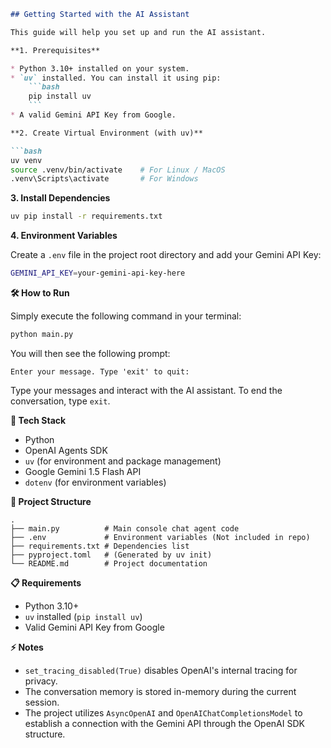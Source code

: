 ```markdown
## Getting Started with the AI Assistant

This guide will help you set up and run the AI assistant.

**1. Prerequisites**

* Python 3.10+ installed on your system.
* `uv` installed. You can install it using pip:
    ```bash
    pip install uv
    ```
* A valid Gemini API Key from Google.

**2. Create Virtual Environment (with uv)**

```bash
uv venv
source .venv/bin/activate    # For Linux / MacOS
.venv\Scripts\activate       # For Windows
```

**3. Install Dependencies**

```bash
uv pip install -r requirements.txt
```

**4. Environment Variables**

Create a `.env` file in the project root directory and add your Gemini API Key:

```bash
GEMINI_API_KEY=your-gemini-api-key-here
```

**🛠️ How to Run**

Simply execute the following command in your terminal:

```bash
python main.py
```

You will then see the following prompt:

```
Enter your message. Type 'exit' to quit:
```

Type your messages and interact with the AI assistant. To end the conversation, type `exit`.

**🧩 Tech Stack**

* Python
* OpenAI Agents SDK
* `uv` (for environment and package management)
* Google Gemini 1.5 Flash API
* `dotenv` (for environment variables)

**📁 Project Structure**

```
.
├── main.py          # Main console chat agent code
├── .env             # Environment variables (Not included in repo)
├── requirements.txt # Dependencies list
├── pyproject.toml   # (Generated by uv init)
└── README.md        # Project documentation
```

**📋 Requirements**

* Python 3.10+
* `uv` installed (`pip install uv`)
* Valid Gemini API Key from Google

**⚡ Notes**

* `set_tracing_disabled(True)` disables OpenAI's internal tracing for privacy.
* The conversation memory is stored in-memory during the current session.
* The project utilizes `AsyncOpenAI` and `OpenAIChatCompletionsModel` to establish a connection with the Gemini API through the OpenAI SDK structure.
```